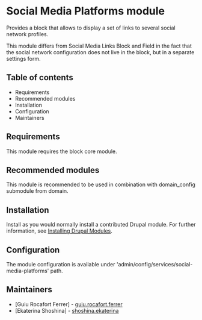 # Social Media Platforms module

Provides a block that allows to display a set of links to several social
network profiles.

This module differs from Social Media Links Block and Field in the fact
that the social network configuration does not live in the block, but in a
separate settings form.

## Table of contents

- Requirements
- Recommended modules
- Installation
- Configuration
- Maintainers

## Requirements

This module requires the block core module.

## Recommended modules

This module is recommended to be used in combination with domain_config
submodule from domain.

## Installation

Install as you would normally install a contributed Drupal module.
For further information, see [Installing Drupal Modules](https://www.drupal.org/docs/extending-drupal/installing-drupal-modules).

## Configuration

The module configuration is available under
'admin/config/services/social-media-platforms' path.

## Maintainers

- [Guiu Rocafort Ferrer] - [guiu.rocafort.ferrer](https://www.drupal.org/u/guiu.rocafort.ferrer)
- [Ekaterina Shoshina] - [shoshina.ekaterina](https://www.drupal.org/u/shoshinaekaterina)
